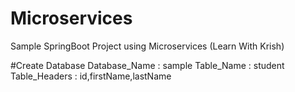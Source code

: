 # Microservices
Sample SpringBoot Project using Microservices (Learn With Krish)

#Create Database
Database_Name : sample
Table_Name  : student
Table_Headers : id,firstName,lastName
